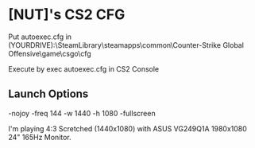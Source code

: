 # [NUT]'s CS2 CFG

Put autoexec.cfg in (YOURDRIVE):\SteamLibrary\steamapps\common\Counter-Strike Global Offensive\game\csgo\cfg

Execute by exec autoexec.cfg in CS2 Console

## Launch Options

-nojoy -freq 144 -w 1440 -h 1080 -fullscreen

I'm playing 4:3 Scretched (1440x1080) with ASUS VG249Q1A 1980x1080 24" 165Hz Monitor.
